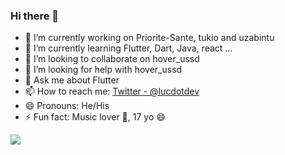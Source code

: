 ### Hi there 👋

- 🔭 I’m currently working on Priorite-Sante, tukio and uzabintu
- 🌱 I’m currently learning Flutter, Dart, Java, react ... 
- 👯 I’m looking to collaborate on hover_ussd
- 🤔 I’m looking for help with hover_ussd
- 💬 Ask me about Flutter
- 📫 How to reach me:  [Twitter - @lucdotdev](https://twitter.com/lucdotdev)
- 😄 Pronouns: He/His
- ⚡ Fun fact: Music lover 🎸, 17 yo 😄

<img src="https://github-readme-stats.vercel.app/api?username=lucdotdev&&show_icons=true&title_color=ffffff&icon_color=bb2acf&text_color=daf7dc&bg_color=191919"/>
